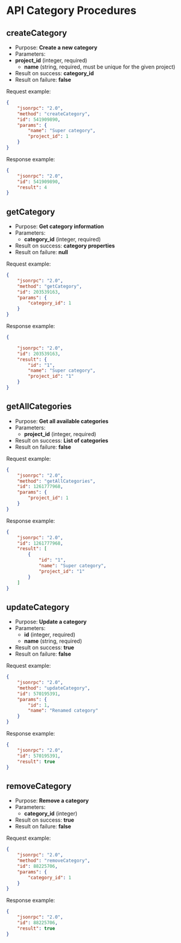 API Category Procedures
=======================

## createCategory

- Purpose: **Create a new category**
- Parameters:
- **project_id** (integer, required)
    - **name** (string, required, must be unique for the given project)
- Result on success: **category_id**
- Result on failure: **false**

Request example:

```json
{
    "jsonrpc": "2.0",
    "method": "createCategory",
    "id": 541909890,
    "params": {
        "name": "Super category",
        "project_id": 1
    }
}
```

Response example:

```json
{
    "jsonrpc": "2.0",
    "id": 541909890,
    "result": 4
}
```

## getCategory

- Purpose: **Get category information**
- Parameters:
    - **category_id** (integer, required)
- Result on success: **category properties**
- Result on failure: **null**

Request example:

```json
{
    "jsonrpc": "2.0",
    "method": "getCategory",
    "id": 203539163,
    "params": {
        "category_id": 1
    }
}
```

Response example:

```json
{

    "jsonrpc": "2.0",
    "id": 203539163,
    "result": {
        "id": "1",
        "name": "Super category",
        "project_id": "1"
    }
}
```

## getAllCategories

- Purpose: **Get all available categories**
- Parameters:
    - **project_id** (integer, required)
- Result on success: **List of categories**
- Result on failure: **false**

Request example:

```json
{
    "jsonrpc": "2.0",
    "method": "getAllCategories",
    "id": 1261777968,
    "params": {
        "project_id": 1
    }
}
```

Response example:

```json
{
    "jsonrpc": "2.0",
    "id": 1261777968,
    "result": [
        {
            "id": "1",
            "name": "Super category",
            "project_id": "1"
        }
    ]
}
```

## updateCategory

- Purpose: **Update a category**
- Parameters:
    - **id** (integer, required)
    - **name** (string, required)
- Result on success: **true**
- Result on failure: **false**

Request example:

```json
{
    "jsonrpc": "2.0",
    "method": "updateCategory",
    "id": 570195391,
    "params": {
        "id": 1,
        "name": "Renamed category"
    }
}
```

Response example:

```json
{
    "jsonrpc": "2.0",
    "id": 570195391,
    "result": true
}
```

## removeCategory

- Purpose: **Remove a category**
- Parameters:
    - **category_id** (integer)
- Result on success: **true**
- Result on failure: **false**

Request example:

```json
{
    "jsonrpc": "2.0",
    "method": "removeCategory",
    "id": 88225706,
    "params": {
        "category_id": 1
    }
}
```

Response example:

```json
{
    "jsonrpc": "2.0",
    "id": 88225706,
    "result": true
}
```
